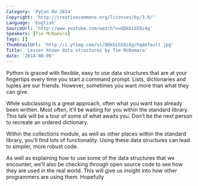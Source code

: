 ```yaml
---
Category: 'PyCon AU 2014'
Copyright: 'http://creativecommons.org/licenses/by/3.0/'
Language: 'English'
SourceUrl: 'http://www.youtube.com/watch?v=QQkbiGIQi4g'
Speakers: [Tim McNamara]
Tags: []
ThumbnailUrl: 'http://i.ytimg.com/vi/QQkbiGIQi4g/hqdefault.jpg'
Title: 'Lesser known data structures by Tim McNamara'
date: '2014-08-09'
---
```

Python is graced with flexible, easy to use data structures that are at your fingertips every time you start a command prompt. Lists, dictionaries and tuples are our friends. However, sometimes you want more than what they can give.

While subclassing is a great approach, often what you want has already been written. Most often, it’ll be waiting for you within the standard library. This talk will be a tour of some of what awaits you. Don’t be the next person to recreate an ordered dictionary.

Within the collections module, as well as other places within the standard library, you’ll find lots of functionality. Using these data structures can lead to simpler, more robust code.

As well as explaining how to use some of the data structures that we encounter, we’ll also be checking through open source code to see how they are used in the real world. This will give us insight into how other programmers are using them. Hopefully
